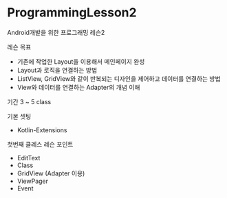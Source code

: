 # ProgrammingLesson2
Android개발을 위한 프로그래밍 레슨2

레슨 목표
- 기존에 작업한 Layout을 이용해서 메인페이지 완성
- Layout과 로직을 연결하는 방법
- ListView, GridView와 같이 반복되는 디자인을 제어하고 데이터를 연결하는 방법
- View와 데이터를 연결하는 Adapter의 개념 이해

기간
3 ~ 5 class

기본 셋팅
- Kotlin-Extensions

첫번째 클레스 레슨 포인트
- EditText
- Class
- GridView (Adapter 이용)
- ViewPager
- Event